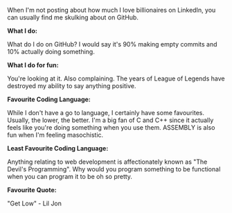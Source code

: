When I'm not posting about how much I love billionaires on LinkedIn, you can usually find me skulking about on GitHub. 

**What I do:**

What do I do on GitHub? I would say it's 90% making empty commits and 10% actually doing something.

**What I do for fun:**

You're looking at it. Also complaining. The years of League of Legends have destroyed my ability to say anything positive. 

**Favourite Coding Language:**

While I don't have a go to language, I certainly have some favourites. Usually, the lower, the better. 
I'm a big fan of C and C++ since it actually feels like you're doing something when you use them. ASSEMBLY
is also fun when I'm feeling masochistic.

**Least Favourite Coding Language:**

Anything relating to web development is affectionately known as "The Devil's Programming". Why would you program 
something to be functional when you can program it to be oh so pretty. 

**Favourite Quote:**

"Get Low" - Lil Jon



